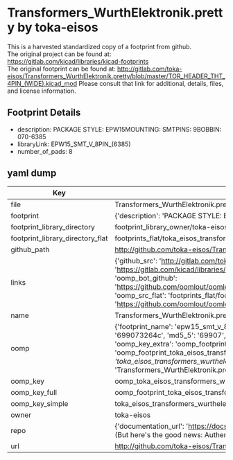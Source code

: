 # Transformers_WurthElektronik.pretty by toka-eisos  
This is a harvested standardized copy of a footprint from github.  
The original project can be found at:  
https://gitlab.com/kicad/libraries/kicad-footprints  
The original footprint can be found at:
http://gitlab.com/toka-eisos/Transformers_WurthElektronik.pretty/blob/master/TOR_HEADER_THT_4PIN_(WIDE).kicad_mod
Please consult that link for additional, details, files, and license information.  
## Footprint Details
* description: PACKAGE STYLE: EPW15MOUNTING: SMTPINS: 9BOBBIN: 070-6385  
* libraryLink: EPW15_SMT_V_8PIN_(6385)  
* number_of_pads: 8  
## yaml dump  
| Key | Value |  
| --- | --- |  
| file | Transformers_WurthElektronik.pretty/EPW15_SMT_V_8PIN_(6385).kicad_mod |  
| footprint | {'description': 'PACKAGE STYLE: EPW15MOUNTING: SMTPINS: 9BOBBIN: 070-6385', 'libraryLink': 'EPW15_SMT_V_8PIN_(6385)', 'number_of_pads': 8} |  
| footprint_library_directory | footprint_library_owner/toka-eisos_Transformers_WurthElektronik.pretty |  
| footprint_library_directory_flat | footprints_flat/toka_eisos_transformers_wurthelektronik_epw15_smt_v_8pin_(6385)/working |  
| github_path | http://github.com/toka-eisos/Transformers_WurthElektronik.pretty/blob/master/EPW15_SMT_V_8PIN_(6385).kicad_mod |  
| links | {'github_src': 'http://gitlab.com/toka-eisos/Transformers_WurthElektronik.pretty/blob/master/TOR_HEADER_THT_4PIN_(WIDE).kicad_mod', 'github_src_repo': 'https://gitlab.com/kicad/libraries/kicad-footprints', 'oomp_bot': 'footprints/toka_eisos_transformers_wurthelektronik_epw15_smt_v_8pin_(6385)/working', 'oomp_bot_github': 'https://github.com/oomlout/oomlout_oomp_footprint_bot/tree/main/footprints/toka_eisos_transformers_wurthelektronik_epw15_smt_v_8pin_(6385)/working', 'oomp_src_flat': 'footprints_flat/footprints_flat/toka_eisos_transformers_wurthelektronik_epw15_smt_v_8pin_(6385)/working', 'oomp_src_flat_github': 'https://github.com/oomlout/oomlout_oomp_footprint_src/tree/main/footprints_flat/toka_eisos_transformers_wurthelektronik_epw15_smt_v_8pin_(6385)/working'} |  
| name | Transformers_WurthElektronik.pretty |  
| oomp | {'footprint_name': 'epw15_smt_v_8pin_(6385)', 'library_name': 'transformers_wurthelektronik', 'md5': '699073264cc1c60ae01592680de26129', 'md5_10': '699073264c', 'md5_5': '69907', 'md5_6': '699073', 'oomp_key': 'oomp_toka_eisos_transformers_wurthelektronik_epw15_smt_v_8pin_(6385)', 'oomp_key_extra': 'oomp_footprint_toka_eisos_transformers_wurthelektronik_epw15_smt_v_8pin_(6385)', 'oomp_key_full': 'oomp_footprint_toka_eisos_transformers_wurthelektronik_epw15_smt_v_8pin_(6385)_699073', 'oomp_key_simple': 'toka_eisos_transformers_wurthelektronik_epw15_smt_v_8pin_(6385)', 'original_filename': 'Transformers_WurthElektronik.pretty/EPW15_SMT_V_8PIN_(6385).kicad_mod', 'owner_name': 'toka_eisos'} |  
| oomp_key | oomp_toka_eisos_transformers_wurthelektronik_epw15_smt_v_8pin_(6385) |  
| oomp_key_full | oomp_footprint_toka_eisos_transformers_wurthelektronik_epw15_smt_v_8pin_(6385) |  
| oomp_key_simple | toka_eisos_transformers_wurthelektronik_epw15_smt_v_8pin_(6385) |  
| owner | toka-eisos |  
| repo | {'documentation_url': 'https://docs.github.com/rest/overview/resources-in-the-rest-api#rate-limiting', 'message': "API rate limit exceeded for 84.66.173.59. (But here's the good news: Authenticated requests get a higher rate limit. Check out the documentation for more details.)"} |  
| url | http://github.com/toka-eisos/Transformers_WurthElektronik.pretty |  

